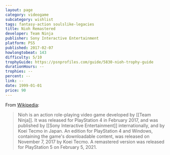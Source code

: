 ```yaml
---
layout: page
category: videogame
subcategory: wishlist
tags: fantasy-action soulslike-legacies
title: Nioh Remastered
developer: Team Ninja
publisher: Sony Interactive Entertainment
platform: PS5
published: 2017-02-07
howlongtobeat: 143
difficulty: 5/10
trophyGuide: https://psnprofiles.com/guide/5830-nioh-trophy-guide
durationHours: --
trophies: --
percent: --
link: --
date: 1999-01-01
price: 90
---
```


From [Wikipedia](https://en.wikipedia.org/wiki/Nioh):

> Nioh is an action role-playing video game developed by [[Team Ninja]]. It was released for PlayStation 4 in February 2017, and was published by [[Sony Interactive Entertainment]] internationally, and by Koei Tecmo in Japan. An edition for PlayStation 4 and Windows, containing the game's downloadable content, was released on November 7, 2017 by Koei Tecmo. A remastered version was released for PlayStation 5 on February 5, 2021.
